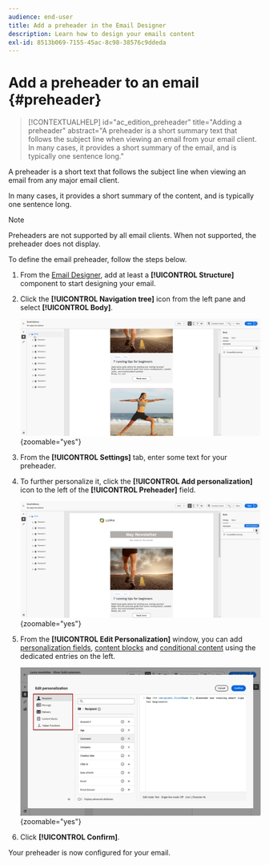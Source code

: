 ```yaml
---
audience: end-user
title: Add a preheader in the Email Designer
description: Learn how to design your emails content
exl-id: 8513b069-7155-45ac-8c98-38576c9ddeda
---
```

# Add a preheader to an email {#preheader}

>[!CONTEXTUALHELP]
>id="ac_edition_preheader"
>title="Adding a preheader"
>abstract="A preheader is a short summary text that follows the subject line when viewing an email from your email client. In many cases, it provides a short summary of the email, and is typically one sentence long."

A preheader is a short text that follows the subject line when viewing an email from any major email client. 

In many cases, it provides a short summary of the content, and is typically one sentence long. 

>[!NOTE]
>
>Preheaders are not supported by all email clients. When not supported, the preheader does not display.

To define the email preheader, follow the steps below.

1. From the [Email Designer](create-email-content.md), add at least a **[!UICONTROL Structure]** component to start designing your email.

1. Click the **[!UICONTROL Navigation tree]** icon from the left pane and select **[!UICONTROL Body]**.

    ![](assets/preheader_body.png){zoomable="yes"}

1. From the **[!UICONTROL Settings]** tab, enter some text for your preheader.

1. To further personalize it, click the **[!UICONTROL Add personalization]** icon to the left of the **[!UICONTROL Preheader]** field.

    ![](assets/preheader_body_settings.png){zoomable="yes"}

1. From the **[!UICONTROL Edit Personalization]** window, you can add [personalization fields](../personalization/personalize.md), [content blocks](../personalization/content-blocks.md) and [conditional content](../personalization/conditions.md) using the dedicated entries on the left.

    ![](assets/preheader_body_personalization.png){zoomable="yes"}

1. Click **[!UICONTROL Confirm]**.

Your preheader is now configured for your email.
